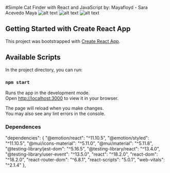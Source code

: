#Simple Cat Finder with React and JavaScript
by: Mayafloyd - Sara Acevedo Maya
![alt text](https://drive.google.com/file/d/1i8FvhMCBXT1oI_Uf8Qbyv5Nz8GIx4tRK/view?usp=sharing)
![alt text](https://drive.google.com/file/d/187eDeLSl9M1uYbyPMb4oC8WsOVGrFclM/view?usp=sharing)
![alt text](https://drive.google.com/file/d/1L2PjfbfSFqpUTRurFjL-yJpWJqZBGeHq/view?usp=sharing)

## Getting Started with Create React App

This project was bootstrapped with [Create React App](https://github.com/facebook/create-react-app).

## Available Scripts

In the project directory, you can run:

### `npm start`

Runs the app in the development mode.\
Open [http://localhost:3000](http://localhost:3000) to view it in your browser.

The page will reload when you make changes.\
You may also see any lint errors in the console.

### Dependences

"dependencies": {
"@emotion/react": "^11.10.5",
"@emotion/styled": "^11.10.5",
"@mui/icons-material": "^5.11.0",
"@mui/material": "^5.11.8",
"@testing-library/jest-dom": "^5.16.5",
"@testing-library/react": "^13.4.0",
"@testing-library/user-event": "^13.5.0",
"react": "^18.2.0",
"react-dom": "^18.2.0",
"react-router-dom": "^6.8.1",
"react-scripts": "5.0.1",
"web-vitals": "^2.1.4"
},

